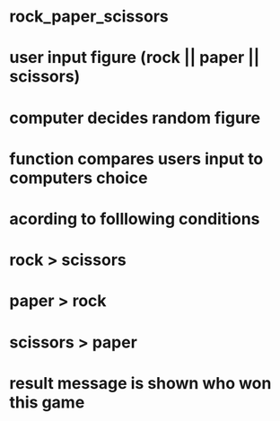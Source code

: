 # rock_paper_scissors

# user input figure (rock || paper || scissors)
# computer decides random figure
# function compares users input to computers choice
# acording to folllowing conditions

# rock > scissors
# paper > rock
# scissors > paper

# result message is shown who won this game
